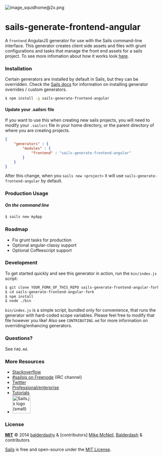 ![image_squidhome@2x.png](http://i.imgur.com/RIvu9.png)

# sails-generate-frontend-angular


A `frontend` AngularJS generator for use with the Sails command-line interface. This generator creates client side assets and files with grunt configurations and tasks that manage the front end assets for a sails project. To see more infomation about how it works look [here](./docs/overview.md).


### Installation

Certain generators are installed by default in Sails, but they can be overridden.  Check the [Sails docs](http://sailsjs.org/#!documentation) for information on installing generator overrides / custom generators.


```sh
$ npm install -g sails-generate-frontend-angular
```

#### Update your .sailsrc file
If you want to use this when creating new sails projects, you will need to modify your `.sailsrc` file in your home directory, or the parent directory of where you are creating projects. 
```json
{
    "generators" : {
        "modules" : {
            "frontend" : "sails-generate-frontend-angular"
        }
    }
}
```
After this change, when you `sails new <project>` it will use `sails-generate-frontend-angular` by default.

### Production Usage

##### On the command line

```sh
$ sails new myApp
```

### Roadmap
* Fix grunt tasks for production
* Optional angular-classy support
* Optional Coffeescript support


### Development

To get started quickly and see this generator in action, run the `bin/index.js` script:

```sh
$ git clone YOUR_FORK_OF_THIS_REPO sails-generate-frontend-angular-fork
$ cd sails-generate-frontend-angular-fork
$ npm install
$ node ./bin
```

`bin/index.js` is a simple script, bundled only for convenience, that runs the generator with hard-coded scope variables.  Please feel free to modify that file however you like!  Also see `CONTRIBUTING.md` for more information on overriding/enhancing generators.



### Questions?

See `FAQ.md`.



### More Resources

- [Stackoverflow](http://stackoverflow.com/questions/tagged/sails.js)
- [#sailsjs on Freenode](http://webchat.freenode.net/) (IRC channel)
- [Twitter](https://twitter.com/sailsjs)
- [Professional/enterprise](https://github.com/balderdashy/sails-docs/blob/master/FAQ.md#are-there-professional-support-options)
- [Tutorials](https://github.com/balderdashy/sails-docs/blob/master/FAQ.md#where-do-i-get-help)
- <a href="http://sailsjs.org" target="_blank" title="Node.js framework for building realtime APIs."><img src="https://github-camo.global.ssl.fastly.net/9e49073459ed4e0e2687b80eaf515d87b0da4a6b/687474703a2f2f62616c64657264617368792e6769746875622e696f2f7361696c732f696d616765732f6c6f676f2e706e67" width=60 alt="Sails.js logo (small)"/></a>


### License

**[MIT](./LICENSE)**
&copy; 2014 [balderdashy](http://github.com/balderdashy) & [contributors]
[Mike McNeil](http://michaelmcneil.com), [Balderdash](http://balderdash.co) & contributors

[Sails](http://sailsjs.org) is free and open-source under the [MIT License](http://sails.mit-license.org/).
